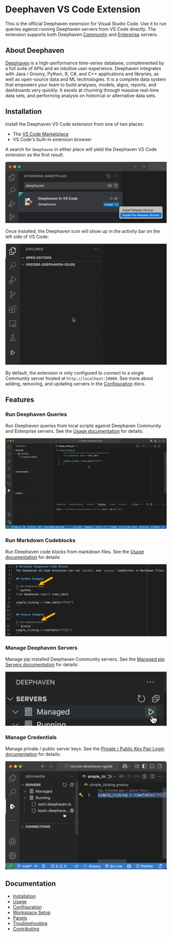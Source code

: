 # Deephaven VS Code Extension

This is the official Deephaven extension for Visual Studio Code. Use it to run queries against running Deephaven servers from VS Code directly. The extension supports both Deephaven [Community](https://deephaven.io/core/docs/) and [Enterprise](https://deephaven.io/enterprise/docs/) servers.

## About Deephaven

[Deephaven](https://deephaven.io/) is a high-performance time-series database, complemented by a full suite of APIs and an intuitive user experience. Deephaven integrates with Java / Groovy, Python, R, C#, and C++ applications and libraries, as well as open-source data and ML technologies. It is a complete data system that empowers your team to build analyses, models, algos, reports, and dashboards very quickly. It excels at churning through massive real-time data sets, and performing analysis on historical or alternative data sets.

## Installation

Install the Deephaven VS Code extension from one of two places:

- The [VS Code Marketplace](https://marketplace.visualstudio.com/items?itemName=deephaven.vscode-deephaven)
- VS Code's built-in extension browser

A search for `Deephaven` in either place will yield the Deephaven VS Code extension as the first result.

![Install Deephaven VS Code Extension](docs/assets/install-pre-release.png)

Once installed, the Deephaven icon will show up in the activity bar on the left side of VS Code:

![VS Code Activity Bar](docs/assets/dh-activity-bar.gif)

By default, the extension is only configured to connect to a single Community server hosted at `http://localhost:10000`. See more about adding, removing, and updating servers in the [Configuration](docs/configuration.md) docs.

## Features
### Run Deephaven Queries
Run Deephaven queries from local scripts against Deephaven Community and Enterprise servers. See the [Usage documentation](docs/usage.md) for details:

![Run Deephaven file](docs/assets/dhc-connect-to-server.gif)

### Run Markdown Codeblocks
Run Deephaven code blocks from markdown files. See the [Usage documentation](docs/usage.md#markdown-code-blocks) for details:

![Run Markdown codeblock](docs/assets/markdown-codeblocks.png)

### Manage Deephaven Servers
Manage pip installed Deephaven Community servers. See the [Managed pip Servers documentation](docs/workspace-setup.md#managed-pip-servers-community-only) for details:

![Manage pip server](docs/assets/start-pip-server.png)

### Manage Credentials
Manage private / public server keys. See the [Private / Public Key Pair Login documentation](docs/enterprise-auth.md#private--public-key-pair-login) for details:

![Manage keys](docs/assets/dhe-generate-keypair.gif)

## Documentation

- [Installation](docs/installation.md)
- [Usage](docs/usage.md)
- [Configuration](docs/configuration.md)
- [Workspace Setup](docs/workspace-setup.md)
- [Panels](docs/panels.md)
- [Troubleshooting](docs/troubleshooting.md)
- [Contributing](CONTRIBUTING.md)